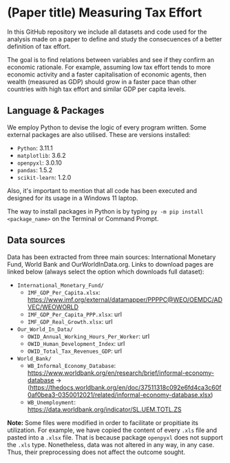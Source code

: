 # (Paper title) Measuring Tax Effort

In this GitHub repository we include all datasets and code used for the analysis made on a paper to define and study the consecuences of a better definition of tax effort. 

The goal is to find relations between variables and see if they confirm an economic rationale. For example, assuming low tax effort tends to more economic activity and a faster capitalisation of economic agents, then wealth (measured as GDP) should grow in a faster pace than other countries with high tax effort and similar GDP per capita levels.

## Language & Packages
We employ Python to devise the logic of every program written. Some external packages are also utilised. These are versions installed:

- `Python`: 3.11.1
- `matplotlib`: 3.6.2
- `openpyxl`: 3.0.10
- `pandas`: 1.5.2
- `scikit-learn`: 1.2.0

Also, it's important to mention that all code has been executed and designed for its usage in a Windows 11 laptop.

The way to install packages in Python is by typing `py -m pip install <package_name>` on the Terminal or Command Prompt.

## Data sources
Data has been extracted from three main sources: International Monetary Fund, World Bank and OurWorldInData.org. Links to download pages are linked below (always select the option which downloads full dataset):
- `International_Monetary_Fund/`
    - `IMF_GDP_Per_Capita.xlsx`: https://www.imf.org/external/datamapper/PPPPC@WEO/OEMDC/ADVEC/WEOWORLD
    - `IMF_GDP_Per_Capita_PPP.xlsx`: url
    - `IMF_GDP_Real_Growth.xlsx`: url
- `Our_World_In_Data/`
    - `OWID_Annual_Working_Hours_Per_Worker`: url
    - `OWID_Human_Development_Index`: url
    - `OWID_Total_Tax_Revenues_GDP`: url
- `World_Bank/`
    - `WB_Informal_Economy_Database`: https://www.worldbank.org/en/research/brief/informal-economy-database -> (https://thedocs.worldbank.org/en/doc/37511318c092e6fd4ca3c60f0af0bea3-0350012021/related/informal-economy-database.xlsx)
    - `WB_Unemployment`: https://data.worldbank.org/indicator/SL.UEM.TOTL.ZS


**Note:** Some files were modified in order to facilitate or propitiate its utilization. For example, we have copied the content of every `.xls` file and pasted into a `.xlsx` file. That is because package `openpyxl` does not support the `.xls` type. Nonetheless, data was not altered in any way, in any case. Thus, their preprocessing does not affect the outcome sought.
